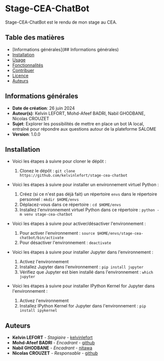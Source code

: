 # Stage-CEA-ChatBot

Stage-CEA-ChatBot est le rendu de mon stage au CEA.

## Table des matières

- [Informations générales](## Informations générales)
- [Installation](#installation)
- [Usage](#usage)
- [Fonctionnalités](#fonctionnalités)
- [Contribuer](#contribuer)
- [Licence](#licence)
- [Auteurs](#auteurs)

## Informations générales

- **Date de création**: 26 juin 2024
- **Auteur(s)**: Kelvin LEFORT, Mohd-Afeef BADRI, Nabil GHODBANE, Nicolas CROUZET
- **Sujet**: Explorer les possibilités de mettre en place un bot IA local, entraîné pour répondre aux questions autour de la plateforme SALOME
- **Version**: 1.0.0

## Installation

- Voici les étapes à suivre pour cloner le dépôt :

    1. Clonez le dépôt : `git clone https://github.com/kelvinlefort/stage-cea-chatbot`

- Voici les étapes à suivre pour installer un environnement virtuel Python :

    1. Créez (si ce n'est pas déjà fait) un répertoire `envs` dans le répertoire personnel : `mkdir $HOME/envs`
    2. Déplacez-vous dans ce répertoire : `cd $HOME/envs`
    3. Installez l'environnement virtuel Python dans ce répertoire : `python -m venv stage-cea-chatbot`

- Voici les étapes à suivre pour activer/désactiver l'environnement :

    1. Pour activer l'environnement : `source $HOME/envs/stage-cea-chatbot/bin/activate`
    2. Pour désactiver l'environnement : `deactivate`

- Voici les étapes à suivre pour installer Jupyter dans l'environnement :

    1. Activez l'environnement
    2. Installez Jupyter dans l'environnement : `pip install jupyter`
    3. Vérifiez que Jupyter est bien installé dans l'environnement : `which jupyter`

- Voici les étapes à suivre pour installer IPython Kernel for Jupyter dans l'environnement :

    1. Activez l'environnement
    2. Installez IPython Kernel for Jupyter dans l'environnement : `pip install ipykernel`

## Auteurs

- **Kelvin LEFORT** - *Stagiaire* - [kelvinlefort](https://github.com/kelvinlefort)
- **Mohd-Afeef BADRI** - *Encadrant* - [github](https://github.com)
- **Nabil GHODBANE** - *Encadrant* - [nitawa](https://github.com/nitawa)
- **Nicolas CROUZET** - *Responsable* - [github](https://github.com)

